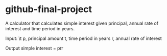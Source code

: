 # github-final-project

A calculator that calculates simple interest given principal, annual rate of interest and time period in years.


Input:
   \t p, principal amount
   t, time period in years
   r, annual rate of interest
   
Output
   simple interest = p*t*r

